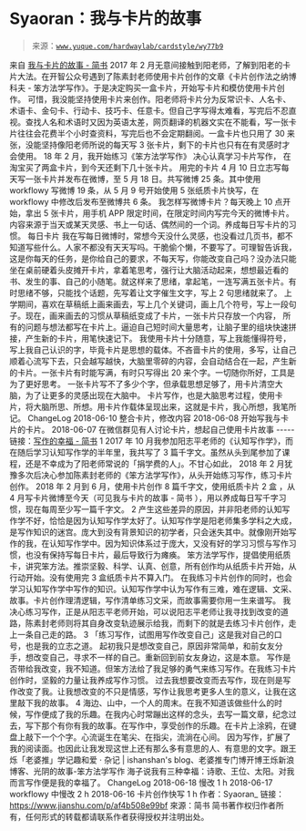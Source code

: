 # Syaoran：我与卡片的故事

> 来源：[`www.yuque.com/hardwaylab/cardstyle/wy77b9`](https://www.yuque.com/hardwaylab/cardstyle/wy77b9)

<ne-p id="851810797d9d84dc3cc261467171a1e5_p_1" data-lake-id="851810797d9d84dc3cc261467171a1e5_p_1"><ne-text id="u535ced1d">来自</ne-text> [<ne-text id="u2f8a00e4">我与卡片的故事 - 简书</ne-text>](https://www.jianshu.com/p/b6f90fd2e5a9)</ne-p> <ne-p id="2ac05fb7fb44c9e40481e65cf2a2050e_p_3" data-lake-id="2ac05fb7fb44c9e40481e65cf2a2050e_p_3"><ne-text id="ubd689faf">2017 年 2 月无意间接触到阳老师，了解到阳老的卡片大法。在开智公众号遇到了陈素封老师使用卡片创作的文章《卡片创作法之纳博科夫 - 笨方法学写作》。于是决定购买一盒卡片，开始写卡片和模仿使用卡片创作。</ne-text></ne-p> <ne-p id="144ae6a507f54d934f593499234b6bd4_p_5" data-lake-id="144ae6a507f54d934f593499234b6bd4_p_5"><ne-text id="uf84f7a38">可惜，我没能坚持使用卡片来创作。阳老师将卡片分为反常识卡、人名卡、术语卡、金句卡、行动卡、技巧卡、任意卡。但自己字写得太难看，写完后不忍直视。查找人名和术语时又因为英语太差，网页翻译的机器文实在不能看，写一张卡片往往会花费半个小时查资料，写完后也不会定期翻阅。一盒卡片也只用了 30 来张，没能坚持像阳老师所说的每天写 3 张卡片，剩下的卡片也只有在有灵感时才会使用。</ne-text></ne-p> <ne-p id="ded5c5a3b381d04cff8f58cd4ea9fc0c_p_7" data-lake-id="ded5c5a3b381d04cff8f58cd4ea9fc0c_p_7"><ne-text id="u354f38c3">18 年 2 月，我开始练习《笨方法学写作》 决心认真学习卡片写作， 在淘宝买了两盒卡片，到今天还剩下几十张卡片。</ne-text></ne-p> <ne-p id="2af4b77a3f19402066282b209f0dd63f_p_9" data-lake-id="2af4b77a3f19402066282b209f0dd63f_p_9"><ne-text id="ufcf85645">用完的卡片</ne-text> <ne-text id="u07d85c29">4 月 10 日立志写每天写一张卡片并发布在微博，至 5 月 18 日。共写微博 25 条。其中使用 workflowy 写微博 19 条，从 5 月 9 号开始使用 5 张纸质卡片快写，在 workflowy 中修改后发布至微博共 6 条。</ne-text></ne-p> <ne-p id="167544dae45ba3b446cdd92b055178bc_p_11" data-lake-id="167544dae45ba3b446cdd92b055178bc_p_11"><ne-text id="u1b8c65f4">我怎样写微博卡片？每天晚上 10 点开始，拿出 5 张卡片，用手机 APP 限定时间，在限定时间内写完今天的微博卡片。内容来源于当天或某天灵感、书上一句话、偶然间的一个词。养成每日写卡片的习惯。</ne-text></ne-p> <ne-p id="05996f874fc54d81ed6819a885ca4a73_p_13" data-lake-id="05996f874fc54d81ed6819a885ca4a73_p_13"><ne-text id="u2ee4dbce">每日卡片</ne-text> <ne-text id="uf9fa75b9">我在写每日微博时，常想今天没什么灵感，也没看过几页书，都不知道写些什么。人家不都没有天天写吗。干脆偷个懒，不要写了。可理智告诉我，这是你每天的任务，是你给自己的要求，不每天写，你能改变自己吗？没办法只能坐在桌前硬着头皮摊开卡片，拿着笔思考，强行让大脑活动起来，想想最近看的书、发生的事、自己的小随笔。就这样来了思绪，拿起笔，一连写满五张卡片。有时思绪不够，只能找个话题，先写着让文字催生文字，写上 2 句思绪就来了。</ne-text></ne-p> <ne-p id="d5eeb159072b7b548791ceb686d12058_p_15" data-lake-id="d5eeb159072b7b548791ceb686d12058_p_15"><ne-text id="uaaa97775">上学期间，喜欢在草稿纸上画来画去，写上几个关键词，画上几个符号，写上一段句子。现在，画来画去的习惯从草稿纸变成了卡片，一张卡片只存放一个内容， 所有的问题与想法都写在卡片上。逼迫自己短时间大量思考，让脑子里的组块快速拼接，产生新的卡片，用笔快速记下。</ne-text></ne-p> <ne-p id="fd99ba1a59be55ca6dd9dac0952ae8a3_p_17" data-lake-id="fd99ba1a59be55ca6dd9dac0952ae8a3_p_17"><ne-text id="u7f44ab2c">我使用卡片十分随意，写上我能懂得符号，写上我自己认识的字，毕竟卡片是思想的载体。不吝啬卡片的使用，多写，让自己顺着心流写下去，只会越写越快，大脑里零碎的内容，会自动结合在一起，产生新的卡片。一张卡片有时能写满，有时只写得出 20 来个字。一切随你所好，工具是为了更好思考。</ne-text></ne-p> <ne-p id="f6774dd98f599b9a94d22561c0373dab_p_19" data-lake-id="f6774dd98f599b9a94d22561c0373dab_p_19"><ne-text id="uc561baf5">一张卡片写不了多少个字，但承载思想足够了，用卡片清空大脑，为了让更多的灵感出现在大脑中。</ne-text></ne-p> <ne-p id="cc511f053fb8241c2270e520f6a1f68a_p_21" data-lake-id="cc511f053fb8241c2270e520f6a1f68a_p_21"><ne-text id="ua6bd65f2">卡片写作，也是大脑思考过程，使用卡片，将大脑所思、所想。用卡片作载体呈现出来，这就是卡片，我心所想，我笔所记。</ne-text></ne-p> <ne-p id="e437940a93101c602d66affd127d60ff_p_23" data-lake-id="e437940a93101c602d66affd127d60ff_p_23"><ne-text id="ue377d4d6">ChangeLog</ne-text> <ne-text id="u3907c857">2018-06-10 整合卡片，修改内容</ne-text> <ne-text id="ud2913e38">2018-06-08 开始写我与卡片的卡片。</ne-text> <ne-text id="u101d89ad">2018-06-07 在微信群见有人讨论卡片，想起自己使用卡片故事</ne-text></ne-p> <ne-p id="a9df2c1ec8bac60fa4502bdc98ac51e7" data-lake-id="a9df2c1ec8bac60fa4502bdc98ac51e7"><ne-text id="ub7665b1f">-----</ne-text></ne-p> <ne-p id="84688758a3b9603d4f381dfd13b836e9_p_25" data-lake-id="84688758a3b9603d4f381dfd13b836e9_p_25"><ne-text id="ub03be826">链接：</ne-text>[<ne-text id="u1c388d2a">写作的幸福 - 简书</ne-text>](https://www.jianshu.com/p/af4b508e99bf)</ne-p> <ne-h2 id="1" data-lake-id="1"><ne-heading-ext><ne-heading-anchor></ne-heading-anchor><ne-heading-fold></ne-heading-fold></ne-heading-ext><ne-heading-content><ne-text id="u6ceb46ad">1</ne-text></ne-heading-content></ne-h2> <ne-p id="f200bc26b489f65d926345f7d2a791bd" data-lake-id="f200bc26b489f65d926345f7d2a791bd"><ne-text id="ue8adaf3e">2017 年 10 月我参加阳志平老师的《认知写作学》，而在随后学习认知写作学的半年里，我共写了 3 篇千字文。虽然从头到尾参加了课程，还是不幸成为了阳老师常说的「捐学费的人」。不甘心如此， 2018 年 2 月犹豫多次后决心参加陈素封老师的《笨方法学写作》，从头开始练习写作，练习卡片创作。</ne-text></ne-p> <ne-p id="8739de173bd7156c254cd0f3f6284461" data-lake-id="8739de173bd7156c254cd0f3f6284461"><ne-text id="u1630d35c">2018 年 2 月到 6 月，使用卡片创作 8 篇千字文，使用纸质卡片 2 盒 ，从 4 月写卡片微博至今天（可见我与卡片的故事 - 简书 ），用以养成每日写千字习惯，现在每周至少写一篇千字文。</ne-text></ne-p> <ne-h2 id="2" data-lake-id="2"><ne-heading-ext><ne-heading-anchor></ne-heading-anchor><ne-heading-fold></ne-heading-fold></ne-heading-ext><ne-heading-content><ne-text id="u2b11d268">2</ne-text></ne-heading-content></ne-h2> <ne-p id="0c2e461391e7fabfec36514921d268fa" data-lake-id="0c2e461391e7fabfec36514921d268fa"><ne-text id="ud2f99c7d">产生这些差异的原因，并非阳老师的认知写作学不好，恰恰是因为认知写作学太好了。认知写作学是阳老师集多学科之大成，是写作知识的迷宫。庞大到没有背景知识的初学者，只会迷失其中。就像刚开始写作的我，在认知写作学中。因为知识体系过于庞大，又没有好的学习习惯与写作习惯，也没有保持写每日卡片，最后导致行为瘫痪。</ne-text></ne-p> <ne-p id="1751d6d1352e13c7b80f40ef494c76b0" data-lake-id="1751d6d1352e13c7b80f40ef494c76b0"><ne-text id="u22bcd848">笨方法学写作，提倡使用纸质卡，讲究笨方法。推崇坚毅、科学、认真、创意，所有创作均从纸质卡片开始，从行动开始。没有使用完 3 盒纸质卡片不算入门。</ne-text></ne-p> <ne-p id="081fb02659ad753fecc790dd632335e0" data-lake-id="081fb02659ad753fecc790dd632335e0"><ne-text id="u46d94d77">在我练习卡片创作的同时，也会学习认知写作学中写作的知识。认知写作学中认为写作有三难，难在逻辑、文采、故事。卡片创作理清逻辑，写作清单练习文采，而故事需要你用一生来谱写。</ne-text></ne-p> <ne-p id="c2643ce00b0310b11621a016bd730a0a" data-lake-id="c2643ce00b0310b11621a016bd730a0a"><ne-text id="ufa535a66">我决心练习写作，正是从阳志平老师开始，可以说阳志平老师让我寻找到改变的道路，陈素封老师则将其自身改变轨迹展示给我，而剩下的就是去练习卡片创作，走上一条自己走的路。</ne-text></ne-p> <ne-h2 id="3" data-lake-id="3"><ne-heading-ext><ne-heading-anchor></ne-heading-anchor><ne-heading-fold></ne-heading-fold></ne-heading-ext><ne-heading-content><ne-text id="u4d7ad912">3</ne-text></ne-heading-content></ne-h2> <ne-p id="2647b2588e04e319fc3de790fffadd12" data-lake-id="2647b2588e04e319fc3de790fffadd12"><ne-text id="u21aa85dd">「练习写作，试图用写作改变自己」这是我对自己的口号，也是我的立志之道。</ne-text></ne-p> <ne-p id="7525c9d012942a2281861943eea2eabf" data-lake-id="7525c9d012942a2281861943eea2eabf"><ne-text id="u05b5e54b">起初我只是想改变自己，原因非常简单，和前女友分手，想改变自己，寻求不一样的自己。重新回到前女友身边，这是本意。</ne-text></ne-p> <ne-p id="c2426134c40df1a10408bf230284586f" data-lake-id="c2426134c40df1a10408bf230284586f"><ne-text id="u11a81a70">写作是否带给我改变，我不知道。但笨方法给了我足够的勇气来练习写作。在我练习卡片创作时，坚毅的力量让我养成写作习惯。</ne-text></ne-p> <ne-p id="8eff61e809acff103c31b0ff3ea7dc5f" data-lake-id="8eff61e809acff103c31b0ff3ea7dc5f"><ne-text id="u0bdf072a">过去我想要改变而去写作，现在则是写作改变了我。让我想改变的不只是情感，写作让我思考更多人生的意义，让我在这里敲下我的故事。</ne-text></ne-p> <ne-h2 id="4" data-lake-id="4"><ne-heading-ext><ne-heading-anchor></ne-heading-anchor><ne-heading-fold></ne-heading-fold></ne-heading-ext><ne-heading-content><ne-text id="uafd83122">4</ne-text></ne-heading-content></ne-h2> <ne-p id="1ce888d585283b79eb26e40c114dc277" data-lake-id="1ce888d585283b79eb26e40c114dc277"><ne-text id="ud06dc69b">海边、山中，一个人的周末。在我不知道该做些什么的时候，写作便成了我的乐趣。在我内心时常蹦出这样的念头，去写一篇文章，纪念过去，写下那个有你有我的故事。在写作中，享受创作的乐趣。在卡片上涂鸦，在键盘上敲下一个个字。心流诞生在笔尖、在指尖，流淌在心间。</ne-text></ne-p> <ne-p id="c55723b8651b58ddfab465b7d888eadb" data-lake-id="c55723b8651b58ddfab465b7d888eadb"><ne-text id="u58f9a72f">因为写作，扩展了我的阅读面。也因此让我发现这世上还有那么多有意思的人、有意思的文字。跟王烁「老婆推」学记趣和爱 · 杂记 | ishanshan's blog、老婆推专门博开博王烁新浪博客、光阴的故事-笨方法学写作</ne-text></ne-p> <ne-p id="f8f27c0796b487bd5736aa5398f2b773" data-lake-id="f8f27c0796b487bd5736aa5398f2b773"><ne-text id="ud5fc31c0">海子说我有三种幸福：诗歌、王位、太阳。对我而言写作便是我的幸福了。</ne-text></ne-p> <ne-p id="44eec7e484ea22806a1168fa4714b60a" data-lake-id="44eec7e484ea22806a1168fa4714b60a"><ne-text id="ue75b98fd">ChangeLog</ne-text></ne-p> <ne-p id="e7904254edee5c5ea64f213474c7a418" data-lake-id="e7904254edee5c5ea64f213474c7a418"><ne-text id="ua79a5c40">2018-06-18 慢改 1 h</ne-text></ne-p> <ne-p id="1cdfa1cee1f9878540f9064b37b0680a" data-lake-id="1cdfa1cee1f9878540f9064b37b0680a"><ne-text id="u79bbb86d">2018-06-17 workflowy 中慢改 2 h</ne-text></ne-p> <ne-p id="f8e3886b8069999c1b02a8af734d33e2" data-lake-id="f8e3886b8069999c1b02a8af734d33e2"><ne-text id="u9be68e0b">2018-06-16 卡片创作快写 1 h</ne-text></ne-p> <ne-p id="d6340ab1c0c5f6d885948ecf4cafc92f" data-lake-id="d6340ab1c0c5f6d885948ecf4cafc92f"><ne-text id="u6b395d19">作者：Syaoran_</ne-text></ne-p> <ne-p id="0c4315727c98e169303dd3d1c0ec784f" data-lake-id="0c4315727c98e169303dd3d1c0ec784f"><ne-text id="ua0cc7fef">链接：</ne-text>[<ne-text id="u4bce887a">https://www.jianshu.com/p/af4b508e99bf</ne-text>](https://www.jianshu.com/p/af4b508e99bf)</ne-p> <ne-p id="2060c8e75e62bd14bb618af91a70811a" data-lake-id="2060c8e75e62bd14bb618af91a70811a"><ne-text id="u2109f2d1">來源：简书</ne-text></ne-p> <ne-p id="ce352d9763571282b0a9045ef730c1ee" data-lake-id="ce352d9763571282b0a9045ef730c1ee"><ne-text id="ub6579ad9">简书著作权归作者所有，任何形式的转载都请联系作者获得授权并注明出处。</ne-text></ne-p>